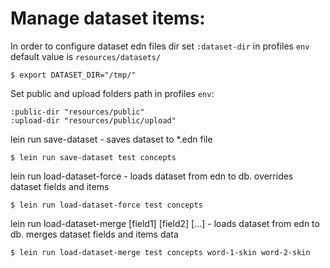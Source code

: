 # Manage dataset items:

In order to configure dataset edn files dir set `:dataset-dir` in profiles `env`
default value is `resources/datasets/`

```
$ export DATASET_DIR="/tmp/"
```

Set public and upload folders path in profiles `env`:

```
:public-dir "resources/public"
:upload-dir "resources/public/upload"
```

lein run save-dataset <course> <dataset> - saves dataset to *.edn file

```
$ lein run save-dataset test concepts
```

lein run load-dataset-force <course> <dataset> - loads dataset from edn to db. overrides dataset fields and items

```
$ lein run load-dataset-force test concepts
```

lein run load-dataset-merge <course> <dataset> [field1] [field2] [...] - loads dataset from edn to db. merges dataset fields and items data
```
$ lein run load-dataset-merge test concepts word-1-skin word-2-skin
```
